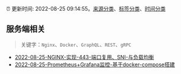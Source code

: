 :alarm_clock: 更新时间: 2022-08-25 09:14:55。[来源分类](../README.md)、[标签分类](../TAGS.md)、[时间分类](../TIMELINE.md)

## 服务端相关


> 关键字：`Nginx`、`Docker`、`GraphQL`、`REST`、`gRPC`



- [2022-08-25-NGINX-实现-443-端口复用、SNI-与负载均衡](https://www.v2ex.com/t/875367) 
- [2022-08-25-Prometheus+Grafana监控-基于docker-compose搭建](https://toutiao.io/k/e9a645c) 